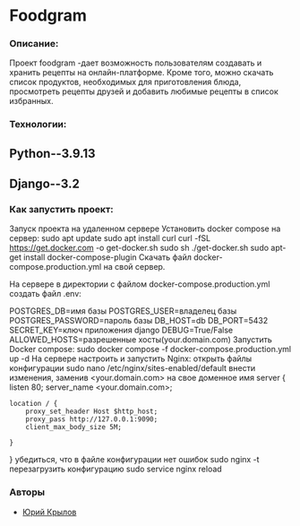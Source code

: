 # Foodgram
### Описание:
Проект foodgram -дает возможность пользователям создавать и хранить рецепты на онлайн-платформе. Кроме того, можно скачать список продуктов, необходимых для приготовления блюда, просмотреть рецепты друзей и добавить любимые рецепты в список избранных.

### Технологии:

## Python--3.9.13
## Django--3.2

### Как запустить проект:

Запуск проекта на удаленном сервере
Установить docker compose на сервер:
sudo apt update
sudo apt install curl
curl -fSL https://get.docker.com -o get-docker.sh
sudo sh ./get-docker.sh
sudo apt-get install docker-compose-plugin
Скачать файл docker-compose.production.yml на свой сервер.

На сервере в директории с файлом docker-compose.production.yml создать файл .env:

POSTGRES_DB=имя базы
POSTGRES_USER=владелец базы
POSTGRES_PASSWORD=пароль базы
DB_HOST=db
DB_PORT=5432
SECRET_KEY=ключ приложения django
DEBUG=True/False
ALLOWED_HOSTS=разрешенные хосты(your.domain.com)
Запустить Docker compose:
sudo docker compose -f docker-compose.production.yml up -d
На сервере настроить и запустить Nginx:
открыть файлы конфигурации
sudo nano /etc/nginx/sites-enabled/default
внести изменения, заменив <your.domain.com> на свое доменное имя
server {
    listen 80;
    server_name <your.domain.com>;

    location / {
        proxy_set_header Host $http_host;        
        proxy_pass http://127.0.0.1:9090;
        client_max_body_size 5M;
        
    }
}
убедиться, что в файле конфигурации нет ошибок
sudo nginx -t
перезагрузить конфигурацию
sudo service nginx reload


### Авторы
- [Юрий Крылов](https://github.com/BlueWe11s)
